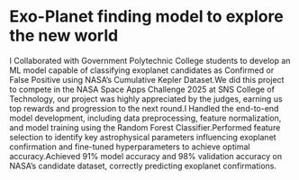 # Exo-Planet finding model to explore the new world
I Collaborated with Government Polytechnic College students to develop an ML model capable of
classifying exoplanet candidates as Confirmed or False Positive using NASA’s Cumulative Kepler Dataset.We did this project to compete in the NASA Space Apps Challenge 2025 at SNS College of
Technology, our project was highly appreciated by the judges, earning us top rewards and progression
to the next round.I Handled the end-to-end model development, including data preprocessing, feature normalization,
and model training using the Random Forest Classifier.Performed feature selection to identify key astrophysical parameters influencing exoplanet
confirmation and fine-tuned hyperparameters to achieve optimal accuracy.Achieved 91% model accuracy and 98% validation accuracy on NASA’s candidate dataset, correctly
predicting exoplanet confirmations.
